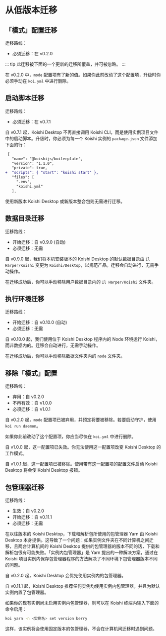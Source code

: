 # 从低版本迁移

## 「模式」配置迁移

迁移路线：

- 必须迁移：在 v0.2.0

::: tip
此迁移被下面的一个更新的迁移所覆盖，并可被忽略。
:::

在 v0.2.0 中，`mode` 配置项有了新的值。如果你此前改动了这个配置项，升级时你必须手动在 `koi.yml` 中进行删除。

## 启动脚本迁移

迁移路线：

- 必须迁移：在 v0.7.1

自 v0.7.1 起，Koishi Desktop 不再直接调用 Koishi CLI，而是使用实例项目文件中的启动脚本。升级时，你必须为每一个 Koishi 实例的 `package.json` 文件添加下面的行：

```diff
 {
   "name": "@koishijs/boilerplate",
   "version": "1.1.0",
   "private": true,
+  "scripts": { "start": "koishi start" },
   "files": [
     ".env",
     "koishi.yml"
   ],
```

使用新版本 Koishi Desktop 或新版本整合包则无需进行迁移。

## 数据目录迁移

迁移路线：

- 开始迁移：自 v0.9.0 (自动)
- 必须迁移：无需

自 v0.9.0 起，我们将本机安装版本的 Koishi Desktop 的默认数据目录由 `Il Harper/Koishi` 变更为 `Koishi/Desktop`，以规范产品。迁移会自动进行，无需手动操作。

在迁移成功后，你可以手动移除用户数据目录内的 `Il Harper/Koishi` 文件夹。

## 执行环境迁移

迁移路线：

- 开始迁移：自 v0.10.0 (自动)
- 必须迁移：无需

自 v0.10.0 起，我们使用位于 Koishi Desktop 程序内的 Node 环境运行 Koishi，而非数据内的。迁移会自动进行，无需手动操作。

在迁移成功后，你可以手动移除数据文件夹内的 `node` 文件夹。

## 移除「模式」配置

迁移路线：

- 弃用：自 v0.2.0
- 不再有效：自 v1.0.0
- 必须迁移：自 v1.0.1

自 v0.2.0 起，`mode` 配置项已被弃用，并预定将要被移除。若要启动守护，使用 `koi run daemon`。

如果你此前改动了这个配置项，你应当尽快在 `koi.yml` 中进行删除。

自 v1.0.0 起，这一配置项已失效。你无法使用这一配置项改变 Koishi Desktop 的工作模式。

自 v1.0.1 起，这一配置项已被移除。使用带有这一配置项的配置文件启动 Koishi Desktop 将会使 Koishi Desktop 报错。

## 包管理器迁移

迁移路线：

- 生效：自 v0.2.0
- 开始迁移：自 v0.11.1
- 必须迁移：无需

在以往版本的 Koishi Desktop，下载和解析包所使用的包管理器 Yarn 由 Koishi Desktop 本身提供。这导致了一个问题：如果实例文件夹在不同计算机之间迁移，且两台计算机间的 Koishi Desktop 提供的包管理器的版本不同的话，下载和解析包很有可能失败。「实例内包管理器」是 Yarn 提出的一种解决方案，通过在 Koishi 项目实例内保存包管理器程序的方法解决了不同环境下包管理器版本不同的问题。

自 v0.2.0 起，Koishi Desktop 会优先使用实例内的包管理器。

自 v0.11.1 起，Koishi Desktop 推荐任何实例均使用实例内包管理器，并且为默认实例内置了包管理器。

如果你的现有实例尚未启用实例内包管理器，则可以在 Koishi 终端内输入下面的命令启用：

```sh
koi yarn -n <实例名> set version berry
```

这样，该实例将会使用固定版本的包管理器，不会在计算机间迁移时遇到问题。
